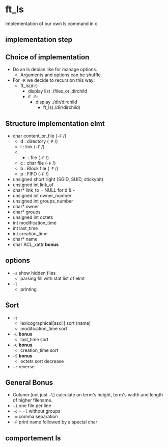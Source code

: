 # ft_ls

Implementation of our own ls command in c.

## implementation step



## Choice of implementation

- Do an ls debian like for manage options.
	- Arguments and options can be shuffle.
- For `-R` we decide to recursion this way:
	- ft_ls(dir)
		- display list ./files_or_dirchild
		- if `-R`:
			- display ./dir/dirchild
				- ft_ls(./dir/dirchild)

## Structure implementation elmt

- char content_or_file (`-F` /)
	- d : directory (`-F` /)
	- l : link (`-F` /)
	- - : file (`-F` /)
	- c : char file (`-F` /)
	- b : Block file (`-F` /)
	- p : FIFO (`-F` /)
- unsigned short right (SGID, SUID, stickybit)
- unsigned int link_of
- char* link_to = NULL for d & -
- unsigned int owner_number
- unsigned int groups_number
- char* owner
- char* groups
- unsigned int octets
- int modification_time
- int last_time
- int creation_time
- char* name
- char ACL_xattr  **bonus**

## options
- `-a` show hidden files
	- parsing fill with stat list of elmt
- `-l`
	- printing

## Sort
- `-t`
	- lexicographical[ascii] sort (name)
	- modification_time sort
- `-u` **bonus**
	- last_time sort
- `-U` **bonus**
	- creation_time sort
- `-S` **bonus**
	- octets sort decrease  
- `-r` reverse

## General Bonus

- Column (not just `-l`) calculate on term's height, term's width and length of higher filename.
- `-1` one file per line
- `-o` = `-l` without groups
- `-m` comma separation
- `-F` print name followed by a special char


## comportement ls
